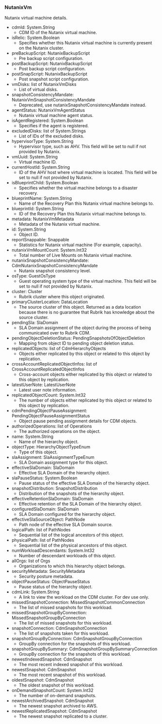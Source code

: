 ### NutanixVm
Nutanix virtual machine details.

- cdmId: System.String
  - CDM ID of the Nutanix virtual machine.
- isRelic: System.Boolean
  - Specifies whether this Nutanix virtual machine is currently present on the Nutanix cluster.
- preBackupScript: NutanixBackupScript
  - Pre backup script configuration.
- postBackupScript: NutanixBackupScript
  - Post backup script configuration.
- postSnapScript: NutanixBackupScript
  - Post snapshot script configuration.
- vmDisks: list of NutanixVmDisks
  - List of virtual disks.
- snapshotConsistencyMandate: NutanixVmSnapshotConsistencyMandate
  - Deprecated, use nutanixSnapshotConsistencyMandate instead.
- agentStatus: NutanixVmAgentStatus
  - Nutanix virtual machine agent status.
- isAgentRegistered: System.Boolean
  - Specifies if the agent is registered.
- excludedDisks: list of System.Strings
  - List of IDs of the excluded disks.
- hypervisorType: System.String
  - Hypervisor type, such as AHV. This field will be set to null if not provided by Nutanix.
- vmUuid: System.String
  - Virtual machine ID.
- currentHostId: System.String
  - ID of the AHV host where virtual machine is located. This field will be set to null if not provided by Nutanix.
- isBlueprintChild: System.Boolean
  - Specifies whether the virtual machine belongs to a disaster recovery.
- blueprintName: System.String
  - Name of the Recovery Plan this Nutanix virtual machine belongs to.
- blueprintId: System.String
  - ID of the Recovery Plan this Nutanix virtual machine belongs to.
- metadata: NutanixVmMetadata
  - Metadata of the Nutanix virtual machine.
- id: System.String
  - Object ID.
- reportSnappable: Snappable
  - Statistics for Nutanix virtual machine (For example, capacity).
- nutanixVmMountCount: System.Int32
  - Total number of Live Mounts on Nutanix virtual machine.
- nutanixSnapshotConsistencyMandate: CdmNutanixSnapshotConsistencyMandate
  - Nutanix snapshot consistency level.
- osType: GuestOsType
  - Guest operating system type of the virtual machine. This field will be set to null if not provided by Nutanix.
- cluster: Cluster
  - Rubrik cluster where this object originated.
- primaryClusterLocation: DataLocation
  - The source cluster of this object. Returned as a data location because there is no guarantee that Rubrik has knowledge about the source cluster.
- pendingSla: SlaDomain
  - SLA Domain assignment of the object during the process of being communicated over to Rubrik CDM.
- pendingObjectDeletionStatus: PendingSnapshotsOfObjectDeletion
  - Mapping from object ID to pending object deletion status.
- replicatedObjects: list of CdmHierarchyObjects
  - Objects either replicated by this object or related to this object by replication.
- crossAccountReplicatedObjectInfos: list of CrossAccountReplicatedObjectInfos
  - Cross-account objects either replicated by this object or related to this object by replication.
- latestUserNote: LatestUserNote
  - Latest user note information.
- replicatedObjectCount: System.Int32
  - The number of objects either replicated by this object or related to this object by replication.
- cdmPendingObjectPauseAssignment: PendingObjectPauseAssignmentStatus
  - Object pause pending assignment details for CDM objects.
- authorizedOperations: list of Operations
  - The authorized operations on the object.
- name: System.String
  - Name of the hierarchy object.
- objectType: HierarchyObjectTypeEnum
  - Type of this object.
- slaAssignment: SlaAssignmentTypeEnum
  - SLA Domain assignment type for this object.
- effectiveSlaDomain: SlaDomain
  - Effective SLA Domain of the hierarchy object.
- slaPauseStatus: System.Boolean
  - Pause status of the effective SLA Domain of the hierarchy object.
- snapshotDistribution: SnapshotDistribution
  - Distribution of the snapshots of the hierarchy object.
- effectiveRetentionSlaDomain: SlaDomain
  - Effective retention of the SLA Domain of the hierarchy object.
- configuredSlaDomain: SlaDomain
  - SLA Domain configured for the hierarchy object.
- effectiveSlaSourceObject: PathNode
  - Path node of the effective SLA Domain source.
- logicalPath: list of PathNodes
  - Sequential list of the logical ancestors of this object.
- physicalPath: list of PathNodes
  - Sequential list of the physical ancestors of this object.
- numWorkloadDescendants: System.Int32
  - Number of descendant workloads of this object.
- allOrgs: list of Orgs
  - Organizations to which this hierarchy object belongs.
- securityMetadata: SecurityMetadata
  - Security posture metadata.
- objectPauseStatus: ObjectPauseStatus
  - Pause status of the hierarchy object.
- cdmLink: System.String
  - A link to view the workload on the CDM cluster. For dev use only.
- missedSnapshotConnection: MissedSnapshotCommonConnection
  - The list of missed snapshots for this workload.
- missedSnapshotGroupByConnection: MissedSnapshotGroupByConnection
  - The list of missed snapshots for this workload.
- snapshotConnection: CdmSnapshotConnection
  - The list of snapshots taken for this workload.
- snapshotGroupByConnection: CdmSnapshotGroupByConnection
  - GroupBy connection for the snapshots of this workload.
- snapshotGroupBySummary: CdmSnapshotGroupBySummaryConnection
  - GroupBy connection for the snapshots of this workload.
- newestIndexedSnapshot: CdmSnapshot
  - The most recent indexed snapshot of this workload.
- newestSnapshot: CdmSnapshot
  - The most recent snapshot of this workload.
- oldestSnapshot: CdmSnapshot
  - The oldest snapshot of this workload.
- onDemandSnapshotCount: System.Int32
  - The number of on-demand snapshots.
- newestArchivedSnapshot: CdmSnapshot
  - The newest snapshot archived to AWS.
- newestReplicatedSnapshot: CdmSnapshot
  - The newest snapshot replicated to a cluster.
